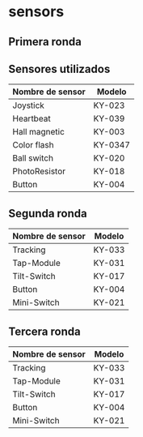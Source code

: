 # sensors

## Primera ronda 

## Sensores utilizados
|Nombre de sensor|Modelo|
|-|-|
|Joystick|KY-023|
|Heartbeat|KY-039|
|Hall magnetic|KY-003|
|Color flash|KY-0347|
|Ball switch|KY-020|
|PhotoResistor|KY-018|
|Button|KY-004|


## Segunda ronda
|Nombre de sensor|Modelo|
|-|-|
|Tracking|KY-033|
|Tap-Module|KY-031|
|Tilt-Switch|KY-017|
|Button|KY-004|
|Mini-Switch|KY-021|

## Tercera ronda
|Nombre de sensor|Modelo|
|-|-|
|Tracking|KY-033|
|Tap-Module|KY-031|
|Tilt-Switch|KY-017|
|Button|KY-004|
|Mini-Switch|KY-021|
